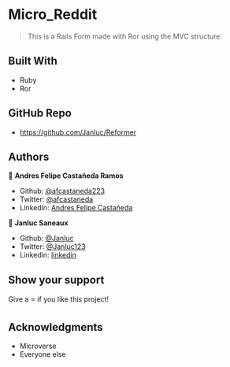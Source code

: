 # Micro_Reddit

> This is a Rails Form made with Ror using the MVC structure.

## Built With

- Ruby
- Ror

## GitHub Repo

- https://github.com/Janluc/Reformer

## Authors

👤 **Andres Felipe Castañeda Ramos**

- Github: [@afcastaneda223](https://github.com/afcastaneda223)
- Twitter: [@afcastaneda](https://twitter.com/afcastaneda)
- Linkedin: [Andres Felipe Castañeda](www.linkedin.com/in/andres-castaneda223)

👤 **Janluc Saneaux**

- Github: [@Janluc](https://github.com/Janluc)   
- Twitter: [@Janluc123](https://twitter.com/Janluc123)
- Linkedin: [linkedin](https://www.linkedin.com/in/janluc-saneaux-91707a1b4/)

## Show your support

Give a ⭐️ if you like this project!

## Acknowledgments

- Microverse
- Everyone else
